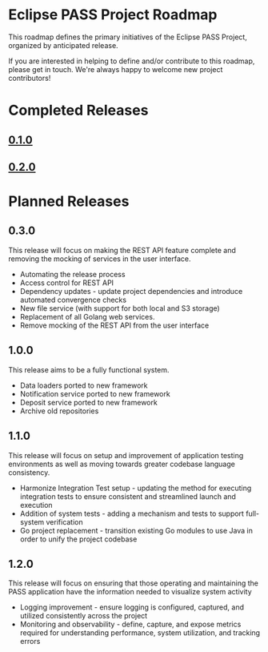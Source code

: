 # Eclipse PASS Project Roadmap

This roadmap defines the primary initiatives of the Eclipse PASS Project, organized by anticipated release.

If you are interested in helping to define and/or contribute to this roadmap, please get in touch. We're always happy to welcome new project contributors!

# Completed Releases
## [0.1.0](https://github.com/eclipse-pass/main/releases/tag/0.1.0)
## [0.2.0](https://github.com/eclipse-pass/main/releases/tag/0.2.0)

# Planned Releases

## 0.3.0
This release will focus on making the REST API feature complete and removing the mocking of services in the user interface.
* Automating the release process
* Access control for REST API
* Dependency updates - update project dependencies and introduce automated convergence checks
* New file service (with support for both local and S3 storage)
* Replacement of all Golang web services.
* Remove mocking of the REST API from the user interface

## 1.0.0
This release aims to be a fully functional system.
* Data loaders ported to new framework
* Notification service ported to new framework
* Deposit service ported to new framework
* Archive old repositories

## 1.1.0
This release will focus on setup and improvement of application testing environments as well as moving towards greater codebase language consistency.
* Harmonize Integration Test setup - updating the method for executing integration tests to ensure consistent and streamlined launch and execution
* Addition of system tests - adding a mechanism and tests to support full-system verification
* Go project replacement - transition existing Go modules to use Java in order to unify the project codebase

## 1.2.0
This release will focus on ensuring that those operating and maintaining the PASS application have the information needed to visualize system activity
* Logging improvement - ensure logging is configured, captured, and utilized consistently across the project
* Monitoring and observability - define, capture, and expose metrics required for understanding performance, system utilization, and tracking errors
